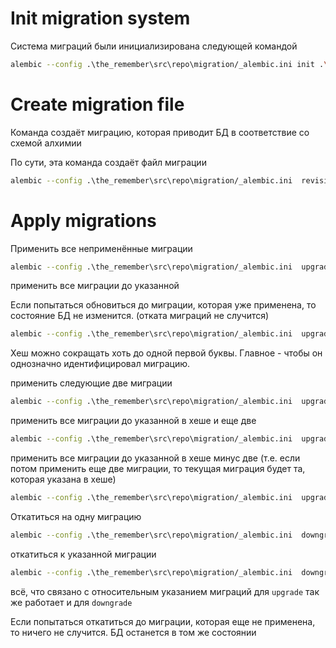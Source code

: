 # Init migration system

Система миграций были инициализирована следующей командой

```bash
alembic --config .\the_remember\src\repo\migration/_alembic.ini init .\the_remember\src\repo\migration\alembic  --template async
```

# Create migration file

Команда создаёт миграцию, которая приводит БД в соответствие со схемой алхимии

По сути, эта команда создаёт файл миграции
```bash
alembic --config .\the_remember\src\repo\migration/_alembic.ini  revision -m "test" --autogenerate
```

# Apply migrations

Применить все неприменённые миграции

```bash
alembic --config .\the_remember\src\repo\migration/_alembic.ini  upgrade head
```

применить все миграции до указанной

Если попытаться обновиться до миграции, которая уже применена, то состояние БД не изменится. (отката миграций не случится)

```bash
alembic --config .\the_remember\src\repo\migration/_alembic.ini  upgrade <хеш нужной миграции, например 44e3>
```

Хеш можно сокращать хоть до одной первой буквы. Главное - чтобы он однозначно идентифицировал миграцию.

применить следующие две миграции
```bash
alembic --config .\the_remember\src\repo\migration/_alembic.ini  upgrade +2
```

применить все миграции до указанной в хеше и еще две

```bash
alembic --config .\the_remember\src\repo\migration/_alembic.ini  upgrade <хеш нужной миграции, например 44e3>+2
```

применить все миграции до указанной в хеше минус две (т.е. если потом применить еще две миграции, то текущая миграция будет та, которая указана в хеше)

```bash
alembic --config .\the_remember\src\repo\migration/_alembic.ini  upgrade <хеш нужной миграции, например 44e3>-2
```

Откатиться на одну миграцию

```bash
alembic --config .\the_remember\src\repo\migration/_alembic.ini  downgrade -1
```
 
откатиться к указанной миграции

```bash
alembic --config .\the_remember\src\repo\migration/_alembic.ini  downgrade <хеш нужной миграции, например 44e3>
```

всё, что связано с относительным указанием миграций для `upgrade` так же работает и для `downgrade`

Если попытаться откатиться до миграции, которая еще не применена, то ничего не случится. БД останется в том же состоянии
